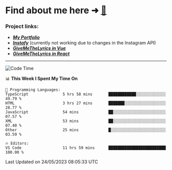 # Find about me here ➜ [🧑](https://pauabella.dev)

### Project links:
- ***[My Portfolio](https://pauabella.dev)***
- ***[Instafy](https://instafy.me)*** (currently not working due to changes in the Instagram API)
- ***[GiveMeTheLyrics in Vue](https://lyrics.pauabella.dev)***
- ***[GiveMeTheLyrics in React](https://pauabella.dev/GiveMeTheLyrics)***

---
<!--START_SECTION:waka-->
![Code Time](http://img.shields.io/badge/Code%20Time-2%2C162%20hrs%2043%20mins-blue)

📊 **This Week I Spent My Time On** 

```text
💬 Programming Languages: 
TypeScript               5 hrs 58 mins       ████████████░░░░░░░░░░░░░   49.79 % 
HTML                     3 hrs 27 mins       ███████░░░░░░░░░░░░░░░░░░   28.77 % 
JavaScript               54 mins             ██░░░░░░░░░░░░░░░░░░░░░░░   07.57 % 
XML                      53 mins             ██░░░░░░░░░░░░░░░░░░░░░░░   07.40 % 
Other                    25 mins             █░░░░░░░░░░░░░░░░░░░░░░░░   03.59 % 

🔥 Editors: 
VS Code                  11 hrs 59 mins      █████████████████████████   100.00 % 
```


 Last Updated on 24/05/2023 08:05:33 UTC
<!--END_SECTION:waka-->
